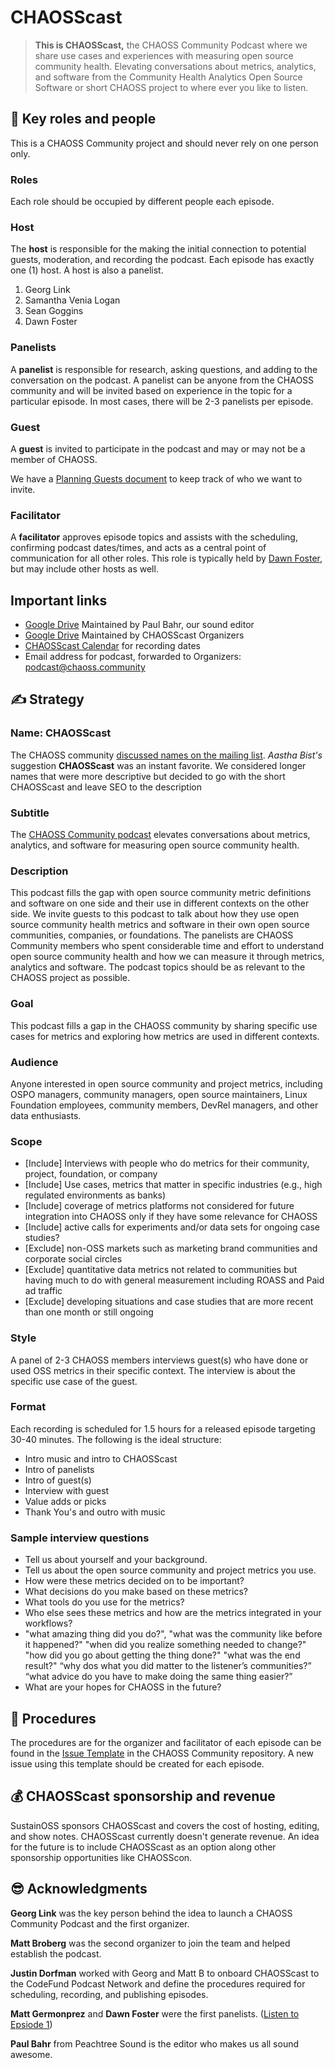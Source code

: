 # CHAOSScast

> **This is CHAOSScast,** the CHAOSS Community Podcast where we share use cases and experiences with measuring open source community health. Elevating conversations about metrics, analytics, and software from the Community Health Analytics Open Source Software or short CHAOSS project to where ever you like to listen.

## 👥 Key roles and people

This is a CHAOSS Community project and should never rely on one person only.

### Roles

Each role should be occupied by different people each episode.

### Host

The **host** is responsible for the making the initial connection to potential guests, moderation, and recording the podcast. Each episode has exactly one \(1\) host. A host is also a panelist.

1. Georg Link
2. Samantha Venia Logan
3. Sean Goggins
4. Dawn Foster

### Panelists

A **panelist** is responsible for research, asking questions, and adding to the conversation on the podcast. A panelist can be anyone from the CHAOSS community and will be invited based on experience in the topic for a particular episode. In most cases, there will be 2-3 panelists per episode. 

### Guest

A **guest** is invited to participate in the podcast and may or may not be a member of CHAOSS.

We have a [Planning Guests document](https://docs.google.com/document/d/1vWreUwzahWGfn3PIVuKJYJ1fJSmbB5BfbLfyhogjnLY/edit) to keep track of who we want to invite.

### Facilitator

A **facilitator** approves episode topics and assists with the scheduling, confirming podcast dates/times, and acts as a central point of communication for all other roles. This role is typically held by [Dawn Foster](https://github.com/geekygirldawn), but may include other hosts as well.

## Important links

* [Google Drive](https://drive.google.com/drive/folders/1gsQF8_R8cdkQBQn6iWa5oFbd52wIdRy4) Maintained by Paul Bahr, our sound editor
* [Google Drive](https://drive.google.com/drive/folders/14t0-0Bf5rjDaR1PAR854lCnC7xaF4Hnh) Maintained by CHAOSScast Organizers
* [CHAOSScast Calendar](https://calendar.google.com/calendar/u/0/embed?src=513r47bb756t07lp5tat5nsuj0@group.calendar.google.com) for recording dates
* Email address for podcast, forwarded to Organizers: [podcast@chaoss.community](mailto:podcast@chaoss.community)

## ✍ Strategy

### Name: CHAOSScast

The CHAOSS community [discussed names on the mailing list](https://lists.linuxfoundation.org/pipermail/chaoss/2020-March/001205.html). _Aastha Bist's_ suggestion **CHAOSScast** was an instant favorite. We considered longer names that were more descriptive but decided to go with the short CHAOSScast and leave SEO to the description

### Subtitle

The [CHAOSS Community podcast](https://podcast.chaoss.community/) elevates conversations about metrics, analytics, and software for measuring open source community health.

### Description

This podcast fills the gap with open source community metric definitions and software on one side and their use in different contexts on the other side. We invite guests to this podcast to talk about how they use open source community health metrics and software in their own open source communities, companies, or foundations. The panelists are CHAOSS Community members who spent considerable time and effort to understand open source community health and how we can measure it through metrics, analytics and software. The podcast topics should be as relevant to the CHAOSS project as possible.

### Goal

This podcast fills a gap in the CHAOSS community by sharing specific use cases for metrics and exploring how metrics are used in different contexts.

### Audience

Anyone interested in open source community and project metrics, including OSPO managers, community managers, open source maintainers, Linux Foundation employees, community members, DevRel managers, and other data enthusiasts.

### Scope

* \[Include\] Interviews with people who do metrics for their community, project, foundation, or company
* \[Include\] Use cases, metrics that matter in specific industries \(e.g., high regulated environments as banks\)
* \[Include\] coverage of metrics platforms not considered for future integration into CHAOSS only if they have some relevance for CHAOSS
* \[Include\] active calls for experiments and/or data sets for ongoing case studies?
* \[Exclude\] non-OSS markets such as marketing brand communities and corporate social circles
* \[Exclude\] quantitative data metrics not related to communities but having much to do with general measurement including ROASS and Paid ad traffic
* \[Exclude\] developing situations and case studies that are more recent than one month or still ongoing

### Style

A panel of 2-3 CHAOSS members interviews guest\(s\) who have done or used OSS metrics in their specific context. The interview is about the specific use case of the guest.

### Format

Each recording is scheduled for 1.5 hours for a released episode targeting 30-40 minutes. The following is the ideal structure:

* Intro music and intro to CHAOSScast
* Intro of panelists
* Intro of guest\(s\)
* Interview with guest
* Value adds or picks
* Thank You's and outro with music

### Sample interview questions

* Tell us about yourself and your background.
* Tell us about the open source community and project metrics you use.
* How were these metrics decided on to be important?
* What decisions do you make based on these metrics?
* What tools do you use for the metrics?
* Who else sees these metrics and how are the metrics integrated in your workflows?
* "what amazing thing did you do?", "what was the community like before it happened?" "when did you realize something needed to change?" "how did you go about getting the thing done?" "what was the end result?" “why dos what you did matter to the listener’s communities?” “what advice do you have to make doing the same thing easier?”
* What are your hopes for CHAOSS in the future? 

## 📖 Procedures

The procedures are for the organizer and facilitator of each episode can be found in the [Issue Template]() in the CHAOSS Community repository. A new issue using this template should be created for each episode.

## 💰 CHAOSScast sponsorship and revenue

SustainOSS sponsors CHAOSScast and covers the cost of hosting, editing, and show notes. CHAOSScast currently doesn't generate revenue. An idea for the future is to include CHAOSScast as an option along other sponsorship opportunities like CHAOSScon.

## 😎 Acknowledgments

**Georg Link** was the key person behind the idea to launch a CHAOSS Community Podcast and the first organizer.

**Matt Broberg** was the second organizer to join the team and helped establish the podcast.

**Justin Dorfman** worked with Georg and Matt B to onboard CHAOSScast to the CodeFund Podcast Network and define the procedures required for scheduling, recording, and publishing episodes.

**Matt Germonprez** and **Dawn Foster** were the first panelists. \([Listen to Epsiode 1](https://podcast.chaoss.community/1)\)

**Paul Bahr** from Peachtree Sound is the editor who makes us all sound awesome.

